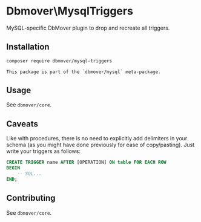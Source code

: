 # Dbmover\MysqlTriggers
MySQL-specific DbMover plugin to drop and recreate all triggers.

## Installation
```sh
composer require dbmover/mysql-triggers
```

    This package is part of the `dbmover/mysql` meta-package.

## Usage
See `dbmover/core`.

## Caveats
Like with procedures, there is no need to explicitly add delimiters in your
schema (as you might have done previously for ease of copy/pasting). Just write
your triggers as follows:

```sql
CREATE TRIGGER name AFTER [OPERATION] ON table FOR EACH ROW
BEGIN
    -- SQL...
END;
```

## Contributing
See `dbmover/core`.

